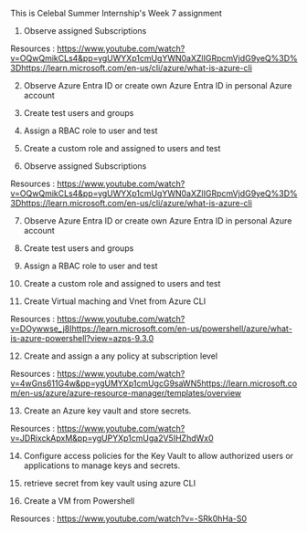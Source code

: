 This is Celebal Summer Internship's Week 7 assignment

1. Observe assigned Subscriptions

Resources :
https://www.youtube.com/watch?v=OQwQmikCLs4&pp=ygUWYXp1cmUgYWN0aXZlIGRpcmVjdG9yeQ%3D%3Dhttps://learn.microsoft.com/en-us/cli/azure/what-is-azure-cli

2. Observe Azure Entra ID or create own Azure Entra ID in personal Azure account

3. Create test users and groups

4. Assign a RBAC role to user and test

5. Create a custom role and assigned to users and test

6. Observe assigned Subscriptions

Resources :
https://www.youtube.com/watch?v=OQwQmikCLs4&pp=ygUWYXp1cmUgYWN0aXZlIGRpcmVjdG9yeQ%3D%3Dhttps://learn.microsoft.com/en-us/cli/azure/what-is-azure-cli

7. Observe Azure Entra ID or create own Azure Entra ID in personal Azure account

8. Create test users and groups

9. Assign a RBAC role to user and test

10. Create a custom role and assigned to users and test

11. Create Virtual maching and Vnet from Azure CLI

Resources :
https://www.youtube.com/watch?v=DOywwse_j8Ihttps://learn.microsoft.com/en-us/powershell/azure/what-is-azure-powershell?view=azps-9.3.0

12. Create and assign a any policy at subscription level

Resources :
https://www.youtube.com/watch?v=4wGns611G4w&pp=ygUMYXp1cmUgcG9saWN5https://learn.microsoft.com/en-us/azure/azure-resource-manager/templates/overview

13. Create an Azure key vault and store secrets.

Resources :
https://www.youtube.com/watch?v=JDRixckApxM&pp=ygUPYXp1cmUga2V5IHZhdWx0

14. Configure access policies for the Key Vault to allow authorized users or applications to manage keys and secrets.

15. retrieve secret from key vault using azure CLI

16. Create a VM from Powershell

Resources :
https://www.youtube.com/watch?v=-SRk0hHa-S0

